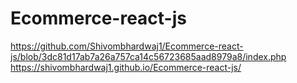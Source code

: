 # Ecommerce-react-js

https://github.com/Shivombhardwaj1/Ecommerce-react-js/blob/3dc81d17ab7a26a757ca14c56723685aad8979a8/index.php
https://shivombhardwaj1.github.io/Ecommerce-react-js/
